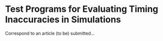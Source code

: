 # Test Programs for Evaluating Timing Inaccuracies in Simulations

Correspond to an article (to be) submitted...
